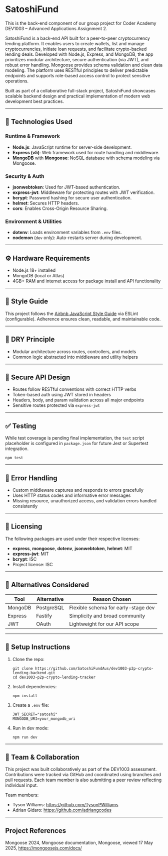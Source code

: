 # SatoshiFund

This is the back-end component of our group project for Coder Academy DEV1003 – Advanced Applications Assignment 2.

SatoshiFund is a back-end API built for a peer-to-peer cryptocurrency lending platform. It enables users to create wallets, list and manage cryptocurrencies, initiate loan requests, and facilitate crypto-backed lending deals. Developed with Node.js, Express, and MongoDB, the app prioritizes modular architecture, secure authentication (via JWT), and robust error handling. Mongoose provides schema validation and clean data modeling. The platform uses RESTful principles to deliver predictable endpoints and supports role-based access control to protect sensitive operations.

Built as part of a collaborative full-stack project, SatoshiFund showcases scalable backend design and practical implementation of modern web development best practices.

---

## 🔧 Technologies Used

### Runtime & Framework
- **Node.js**: JavaScript runtime for server-side development.
- **Express (v5)**: Web framework used for route handling and middleware.
- **MongoDB** with **Mongoose**: NoSQL database with schema modeling via Mongoose.

### Security & Auth
- **jsonwebtoken**: Used for JWT-based authentication.
- **express-jwt**: Middleware for protecting routes with JWT verification.
- **bcrypt**: Password hashing for secure user authentication.
- **helmet**: Secures HTTP headers.
- **cors**: Enables Cross-Origin Resource Sharing.

### Environment & Utilities
- **dotenv**: Loads environment variables from `.env` files.
- **nodemon** (`dev` only): Auto-restarts server during development.

---

## ⚙️ Hardware Requirements

- Node.js 18+ installed
- MongoDB (local or Atlas)
- 4GB+ RAM and internet access for package install and API functionality

---

## 📐 Style Guide

This project follows the [Airbnb JavaScript Style Guide](https://github.com/airbnb/javascript) via ESLint (configurable). Adherence ensures clean, readable, and maintainable code.

---

## 🔁 DRY Principle

- Modular architecture across routes, controllers, and models
- Common logic abstracted into middleware and utility helpers

---

## 🔐 Secure API Design

- Routes follow RESTful conventions with correct HTTP verbs
- Token-based auth using JWT stored in headers
- Headers, body, and param validation across all major endpoints
- Sensitive routes protected via `express-jwt`

---

## ✅ Testing

While test coverage is pending final implementation, the `test` script placeholder is configured in `package.json` for future Jest or Supertest integration.

```
npm test
```

---

## 🧪 Error Handling

- Custom middleware captures and responds to errors gracefully
- Uses HTTP status codes and informative error messages
- Missing resource, unauthorized access, and validation errors handled consistently

---

## 📄 Licensing

The following packages are used under their respective licenses:

- **express**, **mongoose**, **dotenv**, **jsonwebtoken**, **helmet**: MIT
- **express-jwt**: MIT
- **bcrypt**: ISC
- Project license: ISC

---

## 🧭 Alternatives Considered

| Tool         | Alternative   | Reason Chosen                      |
|--------------|---------------|------------------------------------|
| MongoDB      | PostgreSQL    | Flexible schema for early-stage dev |
| Express      | Fastify       | Simplicity and broad community     |
| JWT          | OAuth         | Lightweight for our API scope      |

---

## 📂 Setup Instructions

1. Clone the repo:
   ```
   git clone https://github.com/SatoshiFundAus/dev1003-p2p-crypto-lending-backend.git
   cd dev1003-p2p-crypto-lending-tracker
   ```

2. Install dependencies:
   ```
   npm install
   ```

3. Create a `.env` file:
   ```
   JWT_SECRET="satoshi"
   MONGODB_URI=your_mongodb_uri
   ```

4. Run in dev mode:
   ```
   npm run dev
   ```

---

## 👥 Team & Collaboration

This project was built collaboratively as part of the DEV1003 assessment. Contributions were tracked via GitHub and coordinated using branches and pull requests. Each team member is also submitting a peer review reflecting individual input.

Team members:
- Tyson Williams: https://github.com/TysonPWilliams
- Adrian Gidaro: https://github.com/adriangcodes 

---

## Project References

Mongoose 2024, Mongoose documentation, Mongoose, viewed 17 May 2025, https://mongoosejs.com/docs/